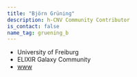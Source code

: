 ```yaml
---
title: "Björn Grüning"
description: h-CNV Community Contributor
is_contact: false
name_tag: gruening_b
---
```



* University of Freiburg
* ELIXIR Galaxy Community
* [www](http://www.bioinf.uni-freiburg.de/team.html)
